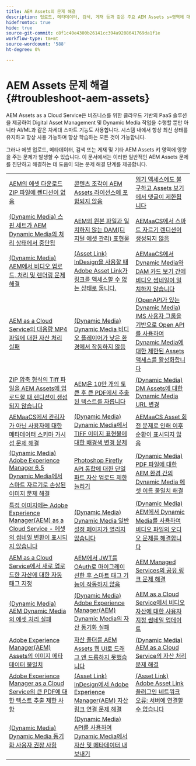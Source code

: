 ```yaml
---
title: AEM Assets의 문제 해결
description: 업로드, 메타데이터, 검색, 게재 등과 같은 주요 AEM Assets s=영역에 대한 문서 링크를 사용하여 일반적인 AEM Assets 문제를 해결합니다.
hidefromtoc: true
hide: true
source-git-commit: c8f1c40e4300b26141cc394a9208641769da1f1e
workflow-type: tm+mt
source-wordcount: '588'
ht-degree: 0%

---
```



# AEM Assets 문제 해결 {#troubleshoot-aem-assets}

AEM Assets as a Cloud Service은 비즈니스를 위한 클라우드 기반의 PaaS 솔루션을 제공하여 Digital Asset Management 및 Dynamic Media 작업을 수행할 뿐만 아니라 AI/ML과 같은 차세대 스마트 기능도 사용합니다. 시스템 내에서 항상 최신 상태를 유지하고 항상 사용 가능하며 항상 학습하는 모든 것이 가능합니다.

그러나 에셋 업로드, 메타데이터, 검색 또는 게재 및 기타 AEM Assets 키 영역에 영향을 주는 문제가 발생할 수 있습니다. 이 문서에서는 이러한 일반적인 AEM Assets 문제를 진단하고 해결하는 데 도움이 되는 문제 해결 단계를 제공합니다.

<table>
  <tbody>
  <tr>
    <td><a href="https://experienceleague.adobe.com/ko/docs/experience-cloud-kcs/kbarticles/ka-27140">AEM의 에셋 다운로드 ZIP 파일에 렌디션이 없음</a> </td>
    <td><a href="https://experienceleague.adobe.com/ko/docs/experience-cloud-kcs/kbarticles/ka-26616">콘텐츠 조각이 AEM Assets 라이선스에 포함되지 않음</a> </td>
    <td><a href="https://experienceleague.adobe.com/ko/docs/experience-cloud-kcs/kbarticles/ka-26928">읽기 액세스에도 불구하고 Assets 보기에서 댓글이 제한됩니다</a> </td> 
    </tr>
    <tr>
    <td><a href="https://experienceleague.adobe.com/ko/docs/experience-cloud-kcs/kbarticles/ka-26715">(Dynamic Media) 스핀 세트가 AEM Dynamic Media의 처리 상태에서 중단됨</a> </td>
    <td><a href="https://experienceleague.adobe.com/ko/docs/experience-cloud-kcs/kbarticles/ka-26639">AEM의 원본 파일과 일치하지 않는 DAM(디지털 에셋 관리) 표현물</a> </td>
    <td><a href="https://experienceleague.adobe.com/ko/docs/experience-cloud-kcs/kbarticles/ka-26873">AEMaaCS에서 스마트 자르기 렌디션이 생성되지 않음</a> </td> 
    </tr>
    <tr>
    <td><a href="https://experienceleague.adobe.com/ko/docs/experience-cloud-kcs/kbarticles/ka-26533">(Dynamic Media) AEM에서 비디오 업로드, 처리 및 렌더링 문제 해결</a> </td>
    <td><a href="https://experienceleague.adobe.com/ko/docs/experience-cloud-kcs/kbarticles/ka-26922">(Asset Link) InDesign을 사용할 때 Adobe Asset Link가 링크를 액세스할 수 없는 상태로 둡니다.</a> </td>
    <td><a href="https://experienceleague.adobe.com/ko/docs/experience-cloud-kcs/kbarticles/ka-26677">AEMaaCS에서 Dynamic Media와 DAM 카드 보기 간에 비디오 썸네일이 일치하지 않습니다</a> </td> 
    </tr>
    <tr>
  <td><a href="https://experienceleague.adobe.com/ko/docs/experience-cloud-kcs/kbarticles/ka-26610">AEM as a Cloud Service의 대용량 MP4 파일에 대한 자산 처리 실패</a></td>
  <td><a href="https://experienceleague.adobe.com/ko/docs/experience-cloud-kcs/kbarticles/ka-26871">(Dynamic Media) Dynamic Media 비디오 플레이어가 낮은 환경에서 작동하지 않음</a></td>
  <td><a href="https://experienceleague.adobe.com/ko/docs/experience-cloud-kcs/kbarticles/ka-26103">(OpenAPI가 있는 Dynamic Media) IMS 사용자 그룹을 기반으로 Open API를 사용하여 Dynamic Media에 대한 제한된 Assets 액세스를 활성화합니다</a></td>
</tr>
<tr>
  <td><a href="https://experienceleague.adobe.com/ko/docs/experience-cloud-kcs/kbarticles/ka-23916">ZIP 압축 형식의 Tiff 파일을 AEM Assets에 업로드할 때 렌디션이 생성되지 않습니다</a></td>
  <td><a href="https://experienceleague.adobe.com/ko/docs/experience-cloud-kcs/kbarticles/ka-26785">AEM은 10만 개의 토큰 후 큰 PDF에서 추출된 텍스트를 자릅니다</a></td>
  <td><a href="https://experienceleague.adobe.com/ko/docs/experience-cloud-kcs/kbarticles/ka-17628">(Dynamic Media) DM Assets에 대한 Dynamic Media URL 변경</a></td>
</tr>
<tr>
  <td><a href="https://experienceleague.adobe.com/ko/docs/experience-cloud-kcs/kbarticles/ka-26655">AEMaaCS에서 관리자가 아닌 사용자에 대한 메타데이터 스키마 가시성 문제 해결</a></td>
  <td><a href="https://experienceleague.adobe.com/ko/docs/experience-cloud-kcs/kbarticles/ka-26637">(Dynamic Media) Dynamic Media에서 TIFF 이미지 표현물에 대한 배경색 변경 문제</a></td>
  <td><a href="https://experienceleague.adobe.com/ko/docs/experience-cloud-kcs/kbarticles/ka-26528">AEMaaCS Asset 회전 문제로 인해 이후 순환이 표시되지 않음</a></td>
</tr>
<tr>
  <td><a href="https://experienceleague.adobe.com/ko/docs/experience-cloud-kcs/kbarticles/ka-26367">(Dynamic Media) Adobe Experience Manager 6.5 Dynamic Media에서 스마트 자르기로 손상된 이미지 문제 해결</a></td>
  <td><a href="https://experienceleague.adobe.com/ko/docs/experience-cloud-kcs/kbarticles/ka-26450">Photoshop Firefly API 통합에 대한 단일 파트 자산 업로드 제한 늘리기</a></td>
  <td><a href="https://experienceleague.adobe.com/ko/docs/experience-cloud-kcs/kbarticles/ka-26461">(Dynamic Media) PDF 파일에 대한 AEM 환경 간의 Dynamic Media 에셋 이름 불일치 해결</a></td>
</tr>
<tr>
  <td><a href="https://experienceleague.adobe.com/ko/docs/experience-cloud-kcs/kbarticles/ka-26233">특정 이미지에는 Adobe Experience Manager(AEM) as a Cloud Service - 에셋의 썸네일 변환이 표시되지 않습니다</a></td>
  <td><a href="https://experienceleague.adobe.com/ko/docs/experience-cloud-kcs/kbarticles/ka-25294">(Dynamic Media) Dynamic Media 일반 설정 페이지가 열리지 않습니다</a></td>
  <td><a href="https://experienceleague.adobe.com/ko/docs/experience-cloud-kcs/kbarticles/ka-26197">(Dynamic Media) AEM에서 Dynamic Media를 사용하여 비디오 파일의 오디오 문제를 해결합니다</a></td>
</tr>
<tr>
  <td><a href="https://experienceleague.adobe.com/ko/docs/experience-cloud-kcs/kbarticles/ka-25925">AEM as a Cloud Service에서 새로 업로드한 자산에 대한 자동 태그 지정</a></td>
  <td><a href="https://experienceleague.adobe.com/ko/docs/experience-cloud-kcs/kbarticles/ka-25889">AEM에서 JWT를 OAuth로 마이그레이션한 후 스마트 태그 기능이 작동하지 않음</a></td>
  <td><a href="https://experienceleague.adobe.com/ko/docs/experience-cloud-kcs/kbarticles/ka-25903">AEM Managed Services의 공유 링크 문제 해결</a></td>
</tr>
<tr>
  <td><a href="https://experienceleague.adobe.com/ko/docs/experience-cloud-kcs/kbarticles/ka-25607">(Dynamic Media) AEM Dynamic Media의 에셋 처리 실패</a></td>
  <td><a href="https://experienceleague.adobe.com/ko/docs/experience-cloud-kcs/kbarticles/ka-25885">(Dynamic Media) Adobe Experience Manager(AEM) Dynamic Media의 자산 동기화 실패</a></td>
  <td><a href="https://experienceleague.adobe.com/ko/docs/experience-cloud-kcs/kbarticles/ka-25829">AEM as a Cloud Service에서 비디오 자산에 대한 사용자 지정 썸네일 업데이트</a></td>
</tr>
<tr>
  <td><a href="https://experienceleague.adobe.com/ko/docs/experience-cloud-kcs/kbarticles/ka-25828">Adobe Experience Manager(AEM) Assets의 이미지 메타데이터 불일치</a></td>
  <td><a href="https://experienceleague.adobe.com/ko/docs/experience-cloud-kcs/kbarticles/ka-21865">자산 폴더를 AEM Assets 웹 UI로 드래그 앤 드롭하지 못했습니다</a></td>
  <td><a href="https://experienceleague.adobe.com/ko/docs/experience-cloud-kcs/kbarticles/ka-25525">(Dynamic Media) AEM as a Cloud Service의 자산 처리 문제 해결</a></td>
</tr>
<tr>
  <td><a href="https://experienceleague.adobe.com/ko/docs/experience-cloud-kcs/kbarticles/ka-25518">Adobe Experience Manager as a Cloud Service의 큰 PDF에 대한 텍스트 추출 제한 사항</a></td>
  <td><a href="https://experienceleague.adobe.com/ko/docs/experience-cloud-kcs/kbarticles/ka-25562">(Asset Link) InDesign에서 Adobe Experience Manager(AEM) 자산 링크 연결 문제 해결</a></td>
  <td><a href="https://experienceleague.adobe.com/ko/docs/experience-cloud-kcs/kbarticles/ka-25506">(Asset Link) Adobe Asset Link 플러그인 네트워크 오류: 서버에 연결할 수 없습니다</a></td>
</tr>
<tr>
  <td><a href="https://experienceleague.adobe.com/ko/docs/experience-cloud-kcs/kbarticles/ka-25471">(Dynamic Media) Dynamic Media 동기화 사용자 권장 사항</a></td>
  <td><a href="https://experienceleague.adobe.com/ko/docs/experience-cloud-kcs/kbarticles/ka-26902">(Dynamic Media) API를 사용하여 Dynamic Media에서 자산 및 메타데이터 내보내기</a></td>
  <td></td>
</tr>

</tbody>
  <table>



